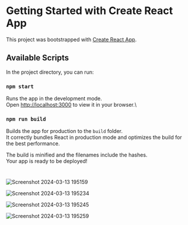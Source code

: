 # Getting Started with Create React App


This project was bootstrapped with [Create React App](https://github.com/facebook/create-react-app).


## Available Scripts

In the project directory, you can run:

### `npm start`

Runs the app in the development mode.\
Open [http://localhost:3000](http://localhost:3000) to view it in your browser.\\


### `npm run build`

Builds the app for production to the `build` folder.\
It correctly bundles React in production mode and optimizes the build for the best performance.

The build is minified and the filenames include the hashes.\
Your app is ready to be deployed!




#



![Screenshot 2024-03-13 195159](https://github.com/MogiliManikanta/Music-Band/assets/128548921/b1b83e52-47a4-4b5a-a6ce-b5f1a558556b)

![Screenshot 2024-03-13 195234](https://github.com/MogiliManikanta/Music-Band/assets/128548921/e24ab26b-b4c8-4c13-b286-0f91c00390cd)


![Screenshot 2024-03-13 195245](https://github.com/MogiliManikanta/Music-Band/assets/128548921/0b0954ca-df02-46a4-84f3-eb4fb22d8fb9)


![Screenshot 2024-03-13 195259](https://github.com/MogiliManikanta/Music-Band/assets/128548921/7c764c66-fb3b-49b3-9c24-f85b44e5390e)
